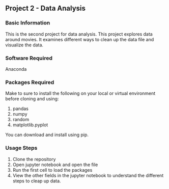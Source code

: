 ## Project 2 - Data Analysis

### Basic Information
This is the second project for data analysis. This project explores data around movies. It examines different ways to clean up the data file and visualize the data.

### Software Required
Anaconda

### Packages Required
Make to sure to install the following on your local or virtual environment before cloning and using:
1. pandas
2. numpy
3. random
4. matplotlib.pyplot

You can download and install using pip.

### Usage Steps
1. Clone the repository
2. Open jupyter notebook and open the file
3. Run the first cell to load the packages
4. View the other fields in the jupyter notebook to understand the different steps to cleap up data.
